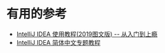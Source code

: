 



# 有用的参考

  * [IntelliJ IDEA 使用教程(2019图文版) -- 从入门到上瘾](https://www.jianshu.com/p/9c65b7613c30)
  * [IntelliJ IDEA 简体中文专题教程](https://github.com/judasn/IntelliJ-IDEA-Tutorial)
  
